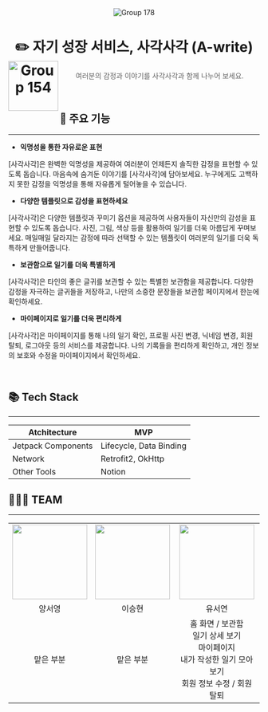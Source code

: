 <div align=center width="800">
  <img align=center alt="Group 178" src="https://github.com/ysy7838/A-write-android/assets/127864650/3154a52a-361e-4680-bbbf-bd1564e225ab">

  # ✏️ 자기 성장 서비스, 사각사각 (A-write)<img align=left width=100 alt="Group 154" src="https://github.com/ysy7838/A-write-android/assets/127864650/a7298820-5ab4-4c92-a822-7ccc627ee90c">

> 여러분의 감정과 이야기를 사각사각과 함께 나누어 보세요.
</div>

</br>

## 📱 주요 기능
---
- **익명성을 통한 자유로운 표현**

[사각사각]은 완벽한 익명성을 제공하여 여러분이 언제든지 솔직한 감정을 표현할 수 있도록 돕습니다. 마음속에 숨겨둔 이야기를 [사각사각]에 담아보세요. 누구에게도 고백하지 못한 감정을 익명성을 통해 자유롭게 털어놓을 수 있습니다.

- **다양한 템플릿으로 감성을 표현하세요**

[사각사각]은 다양한 템플릿과 꾸미기 옵션을 제공하여 사용자들이 자신만의 감성을 표현할 수 있도록 돕습니다. 사진, 그림, 색상 등을 활용하여 일기를 더욱 아름답게 꾸며보세요. 매일매일 달라지는 감정에 따라 선택할 수 있는 템플릿이 여러분의 일기를 더욱 독특하게 만들어줍니다.

- **보관함으로 일기를 더욱 특별하게**

[사각사각]은 타인의 좋은 글귀를 보관할 수 있는 특별한 보관함을 제공합니다. 다양한 감정을 자극하는 글귀들을 저장하고, 나만의 소중한 문장들을 보관함 페이지에서 한눈에 확인하세요.

- **마이페이지로 일기를 더욱 편리하게**

[사각사각]은 마이페이지를 통해 나의 일기 확인, 프로필 사진 변경, 닉네임 변경, 회원 탈퇴, 로그아웃 등의 서비스를 제공합니다. 나의 기록들을 편리하게 확인하고, 개인 정보의 보호와 수정을 마이페이지에서 확인하세요.

</br>

## 📚 Tech Stack
---

| Atchitecture | MVP |
| --- | --- |
| Jetpack Components | Lifecycle, Data Binding |
| Network | Retrofit2, OkHttp |
| Other Tools | Notion |

## 👩🏻‍💻 TEAM
---

<table align="center">
    <tr align="center">
        <td style="min-width: 150px;">
            <a href="https://github.com/ysy7838">
              <img src="https://avatars.githubusercontent.com/ysy7838" width="150" height="150" style="object-fit :cover">
            </a>
        </td>
        <td style="min-width: 150px;">
            <a href="https://github.com/sung97338">
              <img src="https://avatars.githubusercontent.com/sung97338" width="150" height="150" style="object-fit :cover">
            </a>
        </td>
      <td style="min-width: 150px;">
            <a href="https://github.com/youtheyeon">
              <img src="https://avatars.githubusercontent.com/youtheyeon" width="150" height="150" style="object-fit :cover">
            </a>
        </td>
    </tr>
    <tr align="center">
        <td>
            양서영<br/>
      </td>
        <td>
            이승현<br />
        </td>
       <td>
            유서연<br />
        </td>
    </tr>
     <tr align="center">
        <td>
            맡은 부분
        </td>
        <td>
            맡은 부분
        </td>
        <td>
            홈 화면 / 보관함 <br />
            일기 상세 보기 <br />
            마이페이지 <br />
            내가 작성한 일기 모아보기 <br />
            회원 정보 수정 / 회원 탈퇴
        </td>
    </tr>
</table>
